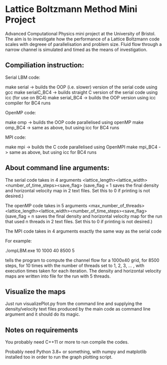 # Lattice Boltzmann Method Mini Project
Advanced Computational Physics mini project at the University of Bristol. The aim is to investigate how the performance of a Lattice Boltzmann code scales with degreee of parallelisation and problem size. Fluid flow through a narrow channel is simulated and timed as the means of investigation.  

## Compiliation instruction: 

Serial LBM code: 

make serial -> builds the OOP (i.e. slower) version of the serial code using gcc
make serialC_BC4 -> builds straight C version of the serial code using icc (for use on BC4)
make serial_BC4 -> builds the OOP version using icc compiler for BC4 runs

OpenMP code:

make omp -> builds the OOP code parallelised using openMP
make omp_BC4 -> same as above, but using icc for BC4 runs

MPI code: 

make mpi -> builds the C code parallelised using OpenMPI
make mpi_BC4 -> same as above, but using icc for BC4 runs

## About command line arguments:

The serial code takes in 4 arguments
<lattice_length><lattice_width><number_of_time_steps><save_flag>
(save_flag = 1 saves the final density and horizontal velocity map in 2 text files. Set this to 0 if printing is not desired.)

The openMP code takes in 5 arguments
<max_number_of_threads><lattice_length><lattice_width><number_of_time_steps><save_flag>
(save_flag = n saves the final density and horizontal velocity map for the run that used n threads in 2 text files. Set this to 0 if printing is not desired.)

The MPI code takes in 4 arguments exactly the same way as the serial code

For example: 

./ompLBM.exe 10 1000 40 8500 5

tells the program to compute the channel flow for a 1000x40 grid, for 8500 steps, for 10 times with the number of threads set to 1, 2, 3, ... , with execution times taken for each iteration. The density and horizontal velocity maps are written into file for the run with 5 threads. 

## Visualize the maps

Just run visualizePlot.py from the command line and supplying the density/velocity text files produced by the main code as command line argument and it should do its magic. 

## Notes on requirements

You probably need C++11 or more to run compile the codes.

Probably need Python 3.8+ or something, with numpy and matplotlib installed too in order to run the graph plotting script. 

